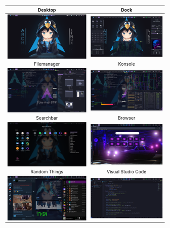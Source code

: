 Desktop                    |  Dock
:-------------------------:|:-------------------------:
![](assets/Screenshot/kde/Desktop)  |  ![](assets/Screenshot/kde/Dock)
Filemanager                |  Konsole
![](assets/Screenshot/kde/Window)  |  ![](assets/Screenshot/kde/Terminal)
Searchbar                    |  Browser
![](assets/Screenshot/kde/SearchBar)  |  ![](assets/Screenshot/kde/Opera)
Random Things                    |  Visual Studio Code
![](assets/Screenshot/kde/Window2)  |  ![](assets/Screenshot/kde/Code)